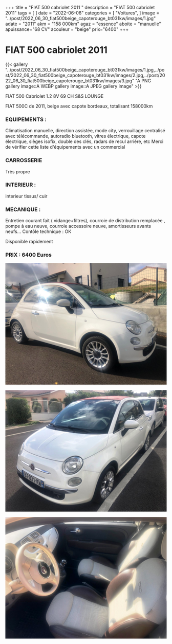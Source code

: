 +++
title = "FIAT 500 cabriolet 2011 "
description = "FIAT 500 cabriolet 2011"
tags = [
]
date = "2022-06-06"
categories = [
    "Voitures",
]
image = "../post/2022_06_30_fiat500beige_capoterouge_bt031kw/images/1.jpg"
adate = "2011"
akm = "158 000km"
agaz = "essence"
aboite = "manuelle"
apuissance="68 CV"
acouleur = "beige"
prix="6400"
+++

# FIAT 500 cabriolet 2011

{{< gallery "../post/2022_06_30_fiat500beige_capoterouge_bt031kw/images/1.jpg,../post/2022_06_30_fiat500beige_capoterouge_bt031kw/images/2.jpg,../post/2022_06_30_fiat500beige_capoterouge_bt031kw/images/3.jpg" "A PNG gallery image::A WEBP gallery image::A JPEG gallery image" >}}


FIAT 500 Cabriolet 1.2 8V 69 CH S&S LOUNGE


FIAT 500C de 2011, beige avec capote bordeaux, totalisant 158000km

### EQUIPEMENTS :
Climatisation manuelle, direction assistée, mode city, verrouillage centralisé avec télécommande,
autoradio bluetooth, vitres électrique, capote électrique, sièges isofix, double des clés,
radars de recul arrière, etc
Merci de vérifier cette liste d'équipements avec un commercial

### CARROSSERIE
Très propre

###  INTERIEUR :
interieur tissus/ cuir

### MECANIQUE :
Entretien courant fait ( vidange+filtres), courroie de distribution remplacée ,
pompe à eau neuve, courroie accessoire neuve, amortisseurs avants neufs...
Contôle technique : OK 

Disponible rapidement

### PRIX : 6400 Euros


<!-- more -->


![](images/1.jpg)

![](images/2.jpg)

![](images/3.jpg)

